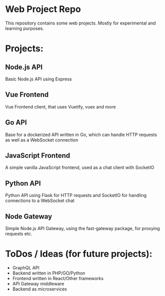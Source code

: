 # Web Project Repo

This repository contains some web projects.
Mostly for experimental and learning purposes.

# Projects:

## Node.js API

Basic Node.js API using Express

## Vue Frontend

Vue Frontend client, that uses Vuetify, vuex and more

## Go API

Base for a dockerized API written in Go, which can handle HTTP requests as well as a WebSocket connection

## JavaScript Frontend

A simple vanilla JavaScript frontend, used as a chat client with SocketIO

## Python API

Python API using Flask for HTTP requests and SocketIO for handling connections to a WebSocket chat

## Node Gateway

Simple Node.js API Gateway, using the fast-gateway package, for proxying requests etc.

# ToDos / Ideas (for future projects):

- GraphQL API
- Backend written in PHP/GO/Python
- Frontend written in React/Other frameworks
- API Gateway middleware
- Backend as microservices

